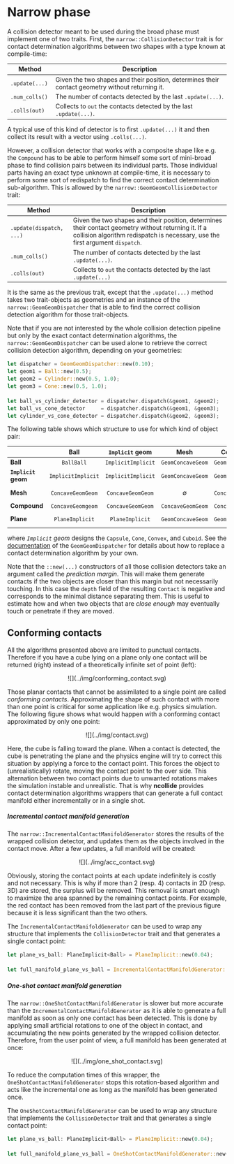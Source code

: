 # Narrow phase

A collision detector meant to be used during the broad phase must implement one
of two traits. First, the `narrow::CollisionDetector` trait is for contact
determination algorithms between two shapes with a type known at compile-time:

| Method | Description |
|--      | --          |
| `.update(...)`  | Given the two shapes and their position, determines their contact geometry without returning it. |
| `.num_colls() ` | The number of contacts detected by the last `.update(...)`.  |
| `.colls(out)`   | Collects to `out` the contacts detected by the last `.update(...)`. |

A typical use of this kind of detector is to first `.update(...)` it and then collect its
result with a vector using `.colls(...)`.


However, a collision detector that works with a composite shape like e.g.
the `Compound` has to be able to perform himself some sort of mini-broad phase
to find collision pairs between its individual parts. Those individual parts
having an exact type unknown at compile-time, it is necessary to perform some
sort of redispatch to find the correct contact determination sub-algorithm.
This is allowed by the `narrow::GeomGeomCollisionDetector` trait:

| Method | Description |
|--      | --          |
| `.update(dispatch, ...)`  | Given the two shapes and their position, determines their contact geometry without returning it. If a collision algorithm redispatch is necessary, use the first argument `dispatch`. |
| `.num_colls() ` | The number of contacts detected by the last `.update(...)`.  |
| `.colls(out)`   | Collects to `out` the contacts detected by the last `.update(...)` |

It is the same as the previous trait, except that the `.update(...)` method
takes two trait-objects as geometries and an instance of the
`narrow::GeomGeomDispatcher` that is able to find the correct collision
detection algorithm for those trait-objects.

Note that if you are not interested by the whole collision detection pipeline
but only by the exact contact determination algorithms, the
`narrow::GeomGeomDispatcher` can be used alone to retrieve the correct
collision detection algorithm, depending on your geometries:

```rust
let dispatcher = GeomGeomDispatcher::new(0.10);
let geom1 = Ball::new(0.5);
let geom2 = Cylinder::new(0.5, 1.0);
let geom3 = Cone::new(0.5, 1.0);

let ball_vs_cylinder_detector = dispatcher.dispatch(&geom1, &geom2);
let ball_vs_cone_detector     = dispatcher.dispatch(&geom1, &geom3);
let cylinder_vs_cone_detector = dispatcher.dispatch(&geom2, &geom3);
```

The following table shows which structure to use for which kind of object
pair:

|                     | Ball | `Implicit` geom | Mesh | Compound | Plane |
| --                  | :--: | :--: | :--: | :--: | :--: |
| **Ball**            | `BallBall` | `ImplicitImplicit` | `GeomConcaveGeom` | `GeomConcaveGeom` | `ImplicitPlane`    |
| **`Implicit` geom** | `ImplicitImplicit` | `ImplicitImplicit` | `GeomConcaveGeom` | `GeomConcaveGeom` | `ImplicitPlane` |
| **Mesh**            | `ConcaveGeomGeom` | `ConcaveGeomGeom` | $$\emptyset$$ | `ConcaveGeomGeom` | `ConcaveGeomGeom` |
| **Compound**        | `ConcaveGeomgeom` | `ConcaveGeomGeom` | `ConcaveGeomGeom` | `ConcaveGeomGeom` | `ConcaveGeomGeom` |
| **Plane**           | `PlaneImplicit` | `PlaneImplicit` | `GeomConcaveGeom` | `GeomConcaveGeom` | $$\emptyset$$ |

where _`Implicit` geom_ designs the `Capsule`, `Cone`, `Convex`, and `Cuboid`.
See the
[documentation](../doc/ncollide3df32/narrow/struct.GeomGeomDispatcher.html) of
the `GeomGeomDispatcher` for details about how to replace a contact
determination algorithm by your own.


Note that the `::new(...)` constructors of all those collision detectors take
an argument called the _prediction margin_. This will make them generate
contacts if the two objects are closer than this margin but not necessarily
touching. In this case the `depth` field of the resulting `Contact` is
negative and corresponds to the minimal distance separating them.  This is
useful to estimate how and when two objects that are _close enough_ may
eventually touch or penetrate if they are moved.

## Conforming contacts
All the algorithms presented above are limited to punctual contacts. Therefore
if you have a cube lying on a plane only one contact will be returned (right)
instead of a theoretically infinite set of point (left):

<center>
![](../img/conforming_contact.svg)
</center>


Those planar contacts that cannot be assimilated to a single point are called
_conforming contacts_. Approximating the shape of such contact with more than
one point is critical for some application like e.g. physics simulation. The
following figure shows what would happen with a conforming contact approximated
by only one point:

<center>
![](../img/contact.svg)
</center>

Here, the cube is falling toward the plane. When a contact is detected, the
cube is penetrating the plane and the physics engine will try to correct this
situation by applying a force to the contact point. This forces the object to
(unrealistically) rotate, moving the contact point to the over side.  This
alternation between two contact points due to unwanted rotations makes the
simulation instable and unrealistic. That is why **ncollide** provides contact
determination algorithms wrappers that can generate a full contact manifold
either incrementally or in a single shot.

##### Incremental contact manifold generation
The `narrow::IncrementalContactManifoldGenerator` stores the results of the
wrapped collision detector, and updates them as the objects involved in the
contact move. After a few updates, a full manifold will be created:

<center>
![](../img/acc_contact.svg)
</center>

Obviously, storing the contact points at each update indefinitely is costly
and not necessary. This is why if more than 2 (resp. 4) contacts in 2D (resp.
3D) are stored, the surplus will be removed. This removal is smart enough to
maximize the area spanned by the remaining contact points. For example, the red
contact has been removed from the last part of the previous figure because it
is less significant than the two others.

The `IncrementalContactManifoldGenerator` can be used to wrap any structure
that implements the `CollisionDetector` trait and that generates a single
contact point:
```rust
let plane_vs_ball: PlaneImplicit<Ball> = PlaneImplicit::new(0.04);

let full_manifold_plane_vs_ball = IncrementalContactManifoldGenerator::new(0.04, plane_vs_ball);
```

##### One-shot contact manifold generation
The `narrow::OneShotContactManifoldGenerator` is slower but more accurate than
the `IncrementalContactManifoldGenerator` as it is able to generate a full
manifold as soon as only one contact has been detected. This is done by
applying small artificial rotations to one of the object in contact, and
accumulating the new points generated by the wrapped collision detector.
Therefore, from the user point of view, a full manifold has been generated at
once:
<center>
![](../img/one_shot_contact.svg)
</center>

To reduce the computation times of this wrapper, the
`OneShotContactManifoldGenerator` stops this rotation-based algorithm and acts
like the incremental one as long as the manifold has been generated once.

The `OneShotContactManifoldGenerator` can be used to wrap any structure
that implements the `CollisionDetector` trait and that generates a single
contact point:
```rust
let plane_vs_ball: PlaneImplicit<Ball> = PlaneImplicit::new(0.04);

let full_manifold_plane_vs_ball = OneShotContactManifoldGenerator::new(0.04, plane_vs_ball);
```
